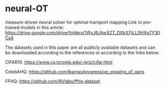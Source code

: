 # neural-OT
measure-driven neural solver for optimal transport mapping
Link to pre-trained models in this article: https://drive.google.com/drive/folders/1WxJ6JtiwXZT_DXb37ijLLSHXp7Y30Ca4

The datasets used in this paper are all publicly available datasets and can be downloaded according to the references or according to the links below.

CIFAR10: https://www.cs.toronto.edu/~kriz/cifar.html

CelebAHQ: https://github.com/tkarras/progressive_growing_of_gans

FFHQ: https://github.com/NVlabs/ffhq-dataset
